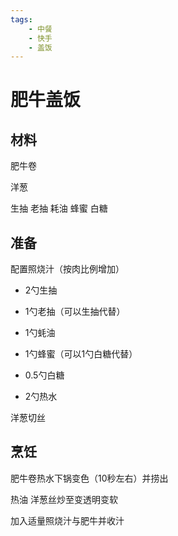 ```yaml
---
tags:
    - 中餐
    - 快手
    - 盖饭
---
```


# 肥牛盖饭

## 材料

肥牛卷

洋葱

生抽 老抽 耗油 蜂蜜 白糖

## 准备

配置照烧汁（按肉比例增加）

- 2勺生抽

- 1勺老抽（可以生抽代替）

- 1勺蚝油

- 1勺蜂蜜（可以1勺白糖代替）

- 0.5勺白糖

- 2勺热水

洋葱切丝

## 烹饪

肥牛卷热水下锅变色（10秒左右）并捞出

热油 洋葱丝炒至变透明变软

加入适量照烧汁与肥牛并收汁